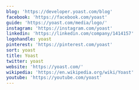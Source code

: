 ```yaml
---
blog: 'https://developer.yoast.com/blog'
facebook: 'https://facebook.com/yoast'
guide: 'https://yoast.com/media/logo/'
instagram: 'https://instagram.com/yoast'
linkedin: 'https://linkedin.com/company/1414157'
logohandle: yoast
pinterest: 'https://pinterest.com/yoast'
sort: yoast
title: Yoast
twitter: yoast
website: 'https://yoast.com/'
wikipedia: 'https://en.wikipedia.org/wiki/Yoast'
youtube: 'https://youtube.com/yoast'
---
```

